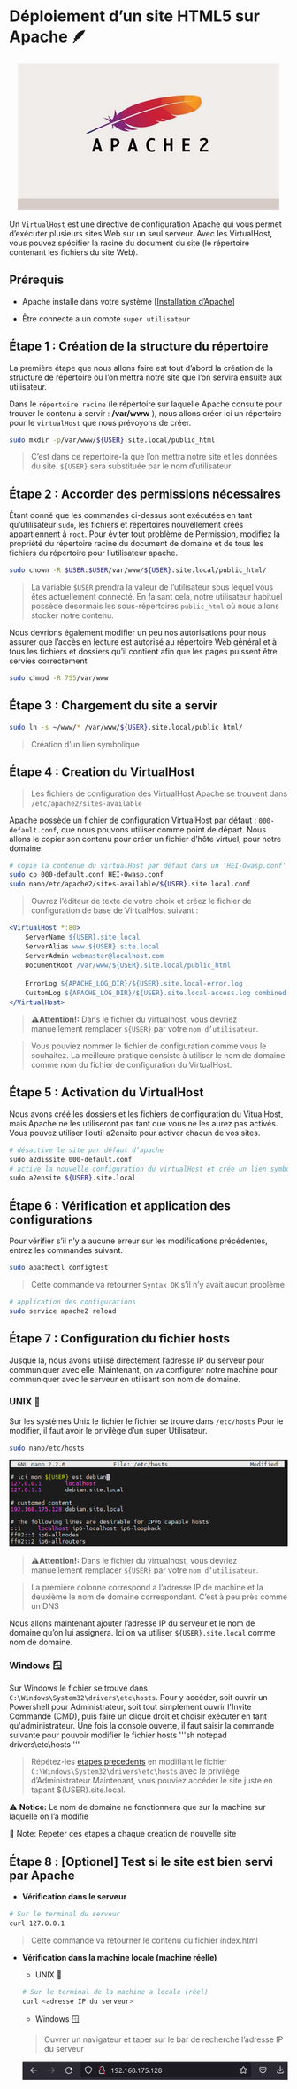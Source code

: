 # Déploiement d’un site HTML5 sur Apache 🪶

<center>

![Apache logo](images/apache2jpeg.jpeg)

</center>

Un `VirtualHost` est une directive de configuration Apache qui vous permet d’exécuter plusieurs sites Web sur un seul serveur. Avec les VirtualHost, vous pouvez spécifier la racine du document du site (le répertoire contenant les fichiers du site Web).

## Prérequis

+ Apache installe dans votre système
[<a href="https://httpd.apache.org/docs/2.4/install.html" target=" _blank">Installation d’Apache</a>]

+ Être connecte a un compte `super utilisateur`

## Étape 1 : Création de la structure du répertoire

La première étape que nous allons faire est tout d’abord la création de la structure de répertoire ou l’on mettra notre site que l’on servira ensuite aux utilisateur.

Dans le `répertoire racine` (le répertoire sur laquelle Apache consulte pour trouver le contenu à servir : **/var/www** ), nous allons créer ici un répertoire pour le `virtualHost` que nous prévoyons de créer.

```sh
sudo mkdir -p/var/www/${USER}.site.local/public_html
```

> C’est dans ce répertoire-là que l’on mettra notre site et les données du site.
> `${USER}` sera substituée par le nom d’utilisateur

## Étape 2 : Accorder des permissions nécessaires

Étant donné que les commandes ci-dessus sont exécutées en tant qu’utilisateur `sudo`, les fichiers et répertoires nouvellement créés appartiennent à `root`. Pour éviter tout problème de Permission, modifiez la propriété du répertoire racine du document de domaine et de tous les fichiers du répertoire pour l’utilisateur apache.

```sh
sudo chown -R $USER:$USER/var/www/${USER}.site.local/public_html/
```

> La variable `$USER` prendra la valeur de l’utilisateur sous lequel vous êtes actuellement connecté. En faisant cela, notre utilisateur habituel possède désormais les sous-répertoires `public_html` où nous allons stocker notre contenu.

Nous devrions également modifier un peu nos autorisations pour nous assurer que l’accès en lecture est autorisé au répertoire Web général et à tous les fichiers et dossiers qu’il contient afin que les pages puissent être servies correctement

```sh
sudo chmod -R 755/var/www
```

## Étape 3 : Chargement du site a servir

```sh
sudo ln -s ~/www/* /var/www/${USER}.site.local/public_html/
```

> Création d’un lien symbolique

## Étape 4 : Creation du VirtualHost

>Les fichiers de configuration des VirtualHost Apache se trouvent dans `/etc/apache2/sites-available`

Apache possède un fichier de configuration VirtualHost par défaut : `000-default.conf`, que nous pouvons utiliser comme point de départ. Nous allons le copier son contenu pour créer un fichier d’hôte virtuel, pour notre domaine.

```sh
# copie la contenue du virtualHost par défaut dans un 'HEI-Owasp.conf'
sudo cp 000-default.conf HEI-Owasp.conf
sudo nano/etc/apache2/sites-available/${USER}.site.local.conf
```

>Ouvrez l’éditeur de texte de votre choix et créez le fichier de configuration de base de VirtualHost suivant :

```apache
<VirtualHost *:80>
    ServerName ${USER}.site.local
    ServerAlias www.${USER}.site.local
    ServerAdmin webmaster@localhost.com
    DocumentRoot /var/www/${USER}.site.local/public_html

    ErrorLog ${APACHE_LOG_DIR}/${USER}.site.local-error.log
    CustomLog ${APACHE_LOG_DIR}/${USER}.site.local-access.log combined
</VirtualHost>
```

>:warning:**Attention!:** Dans le fichier du virtualhost, vous devriez manuellement remplacer `${USER}` par votre `nom d’utilisateur`.

>Vous pouviez nommer le fichier de configuration comme vous le souhaitez. La meilleure pratique consiste à utiliser le nom de domaine comme nom du fichier de configuration du VirtualHost.

## Étape 5 : Activation du VirtualHost

Nous avons créé les dossiers et les fichiers de configuration du VitualHost, mais Apache ne les utiliseront pas tant que vous ne les aurez pas activés. Vous pouvez utiliser l’outil a2ensite pour activer chacun de vos sites.

```sh
# désactive le site par défaut d’apache
sudo a2dissite 000-default.conf
# active la nouvelle configuration du virtualHost et crée un lien symbolique
sudo a2ensite ${USER}.site.local
```

## Étape 6 : Vérification et application des configurations

Pour vérifier s’il n’y a aucune erreur sur les modifications précédentes, entrez les commandes suivant.

```sh
sudo apachectl configtest
```

> Cette commande va retourner `Syntax OK` s’il n’y avait aucun problème

```sh
# application des configurations
sudo service apache2 reload
```

## Étape 7 : Configuration du fichier hosts

Jusque là, nous avons utilisé directement l’adresse IP du serveur pour communiquer avec elle. Maintenant, on va configurer notre machine pour communiquer avec le serveur en utilisant son nom de domaine.

### UNIX 🐧

<div id="unix-host">
Sur les systèmes Unix le fichier le fichier se trouve dans <code>/etc/hosts</code>
Pour le modifier, il faut avoir le privilège d’un super Utilisateur.
</div>

```sh
sudo nano/etc/hosts
```

<center>

![Contenu du fichier hosts](./images/host-modified.png)

</center>

>:warning:**Attention!:** Dans le fichier du virtualhost, vous devriez manuellement remplacer `${USER}` par votre `nom d’utilisateur`.

>La première colonne correspond a l’adresse IP de machine et la deuxième le nom de domaine correspondant. C’est à peu près comme un DNS

Nous allons maintenant ajouter l’adresse IP du serveur et le nom de domaine qu’on lui assignera. Ici on va utiliser `${USER}.site.local` comme nom de domaine.

### Windows 🪟

Sur Windows le fichier se trouve dans `C:\Windows\System32\drivers\etc\hosts`.
Pour y accéder, soit ouvrir un Powershell pour Administrateur, soit tout simplement ouvrir l'Invite Commande (CMD), puis faire un clique droit et choisir exécuter en tant qu'administrateur.
Une fois la console ouverte, il faut saisir la commande suivante pour pouvoir modifier le fichier hosts
	'''sh
	notepad drivers\etc\hosts
	'''
> Répétez-les [etapes precedents](#unix-host) en modifiant le fichier `C:\Windows\System32\drivers\etc\hosts` avec le privilège  d’Administrateur
>Maintenant, vous pouviez accéder le site juste en tapant ${USER}.site.local.

:warning: **Notice:** Le nom de domaine ne fonctionnera que sur la machine sur laquelle on l’a modifie

📝 Note: Repeter ces etapes a chaque creation de nouvelle site

## Étape 8 : [Optionel] Test si le site est bien servi par Apache

+ **Vérification dans le serveur**

```sh
# Sur le terminal du serveur
curl 127.0.0.1
```

> Cette commande va retourner le contenu du fichier index.html

+ **Vérification dans la machine locale (machine réelle)**
  + UNIX 🐧

  ```sh
  # Sur le terminal de la machine a locale (réel)
  curl <adresse IP du serveur>
  ```

  + Windows 🪟

  >Ouvrer un navigateur et taper sur le bar de recherche l’adresse IP du serveur

  ![Screenshot of taskbar](./images/SearchBar.png)
